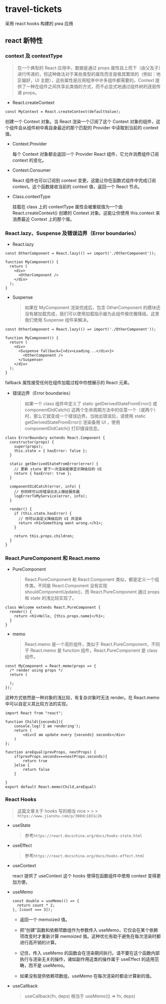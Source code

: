 # travel-tickets

采用 react hooks 构建的 pwa 应用

## react 新特性

### context 及 contextType

> 在一个典型的 React 应用中，数据是通过 props 属性自上而下（由父及子）进行传递的，但这种做法对于某些类型的属性而言是极其繁琐的（例如：地区偏好，UI 主题），这些属性是应用程序中许多组件都需要的。Context 提供了一种在组件之间共享此类值的方式，而不必显式地通过组件树的逐层传递 props。

- React.createContext

```
const MyContext = React.createContext(defaultValue);
```

创建一个 Context 对象。当 React 渲染一个订阅了这个 Context 对象的组件，这个组件会从组件树中离自身最近的那个匹配的 Provider 中读取到当前的 context 值。

- Context.Provider

  每个 Context 对象都会返回一个 Provider React 组件，它允许消费组件订阅 context 的变化。

- Context.Consumer

  React 组件也可以订阅到 context 变更。这能让你在函数式组件中完成订阅 context。这个函数接收当前的 context 值，返回一个 React 节点。

- Class.contextType

  挂载在 class 上的 contextType 属性会被重赋值为一个由 React.createContext() 创建的 Context 对象。这能让你使用 this.context 来消费最近 Context 上的那个值。

### React.lazy、Suspense 及错误边界（Error boundaries）

- React.lazy

```
const OtherComponent = React.lazy(() => import('./OtherComponent'));

function MyComponent() {
  return (
    <div>
      <OtherComponent />
    </div>
  );
}
```

- Suspense
  > 如果在 MyComponent 渲染完成后，包含 OtherComponent 的模块还没有被加载完成，我们可以使用加载指示器为此组件做优雅降级。这里我们使用 Suspense 组件来解决。

```
const OtherComponent = React.lazy(() => import('./OtherComponent'));

function MyComponent() {
  return (
    <div>
      <Suspense fallback={<div>Loading...</div>}>
        <OtherComponent />
      </Suspense>
    </div>
  );
}
```

fallback 属性接受任何在组件加载过程中你想展示的 React 元素。

- 错误边界（Error boundaries）
  > 如果一个 class 组件中定义了 static getDerivedStateFromError() 或 componentDidCatch() 这两个生命周期方法中的任意一个（或两个）时，那么它就变成一个错误边界。当抛出错误后，请使用 static getDerivedStateFromError() 渲染备用 UI ，使用 componentDidCatch() 打印错误信息。

```
class ErrorBoundary extends React.Component {
  constructor(props) {
    super(props);
    this.state = { hasError: false };
  }

  static getDerivedStateFromError(error) {
    // 更新 state 使下一次渲染能够显示降级后的 UI
    return { hasError: true };
  }

  componentDidCatch(error, info) {
    // 你同样可以将错误日志上报给服务器
    logErrorToMyService(error, info);
  }

  render() {
    if (this.state.hasError) {
      // 你可以自定义降级后的 UI 并渲染
      return <h1>Something went wrong.</h1>;
    }

    return this.props.children;
  }
}
```

### React.PureComponent 和 React.memo

- PureComponent
  > React.PureComponent 和 React.Component 类似，都是定义一个组件类。不同是 React.Component 没有实现 shouldComponentUpdate()，而 React.PureComponent 通过 props 和 state 的浅比较实现了。

```
class Welcome extends React.PureComponent {
  render() {
    return <h1>Hello, {this.props.name}</h1>;
  }
}
```

- memo
  > React.memo 是一个高阶组件，类似于 React.PureComponent，不同于 React.memo 是 function 组件，React.PureComponent 是 class 组件。

```
const MyComponent = React.memo(props => {
  /* render using props */
  return (

  );
});
```

这种方式依然是一种对象的浅比较，有复杂对象时无法 render。在 React.memo 中可以自定义其比较方法的实现。

```
import React from "react";

function Child({seconds}){
    console.log('I am rendering');
    return (
        <div>I am update every {seconds} seconds</div>
    )
};

function areEqual(prevProps, nextProps) {
    if(prevProps.seconds===nextProps.seconds){
        return true
    }else {
        return false
    }

}
export default React.memo(Child,areEqual)
```

### React Hooks

> 这篇文章关于 hooks 写的相当 nice > > > `https://www.jianshu.com/p/308dc1831c2b`

- useState
  > 参考`https://react.docschina.org/docs/hooks-state.html`
- useEffect
  > 参考`https://react.docschina.org/docs/hooks-effect.html`
- useContext

  react 提供了 useContext 这个 hooks 使得在函数组件中使用 context 变得更加方便。

- useMemo

  ```
  const double = useMemo(() => {
    return count * 2;
  }, [count === 3]);
  ```

  - 返回一个 memoized 值。

  - 把“创建”函数和依赖项数组作为参数传入 useMemo，它仅会在某个依赖项改变时才重新计算 memoized 值。这种优化有助于避免在每次渲染时都进行高开销的计算。

  - 记住，传入 useMemo 的函数会在渲染期间执行。请不要在这个函数内部执行与渲染无关的操作，诸如副作用这类的操作属于 useEffect 的适用范畴，而不是 useMemo。

  - 如果没有提供依赖项数组，useMemo 在每次渲染时都会计算新的值。

- useCallback
  > useCallback(fn, deps) 相当于 useMemo(() => fn, deps)
